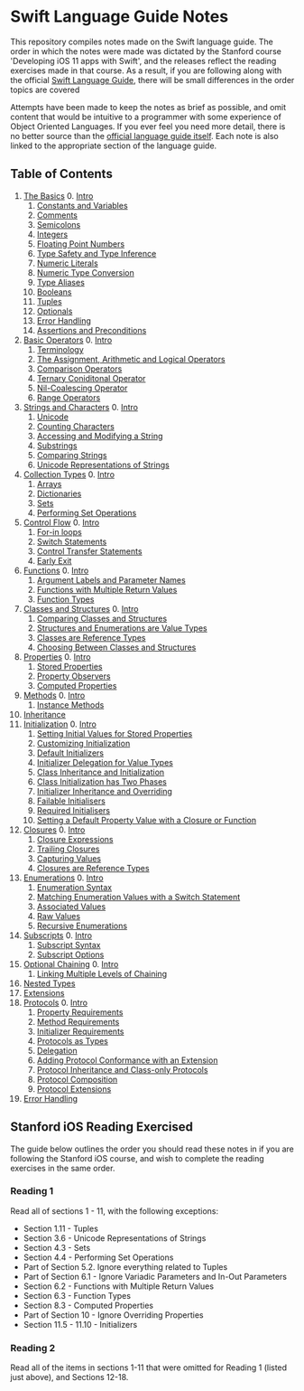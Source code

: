 # Swift Language Guide Notes

This repository compiles notes made on the Swift language guide. The order in which the notes were made was dictated by the Stanford course 'Developing iOS 11 apps with Swift', and the releases reflect the reading exercises made in that course. As a result, if you are following along with the official [Swift Language Guide](https://developer.apple.com/library/content/documentation/Swift/Conceptual/Swift_Programming_Language/TheBasics.html#//apple_ref/doc/uid/TP40014097-CH5-ID309), there will be small differences in the order topics are covered

Attempts have been made to keep the notes as brief as possible, and omit content that would be intuitive to a programmer with some experience of Object Oriented Languages. If you ever feel you need more detail, there is no better source than the [official language guide itself](https://developer.apple.com/library/content/documentation/Swift/Conceptual/Swift_Programming_Language/TheBasics.html#//apple_ref/doc/uid/TP40014097-CH5-ID309). Each note is also linked to the appropriate section of the language guide.

## Table of Contents

1. [The Basics](/1%20-%20The%20Basics) 
   0. [Intro](/1%20-%20The%20Basics/1.0%20-%20The%20Basics.md)
   1. [Constants and Variables](/1%20-%20The%20Basics/1.1%20-%20Constants%20and%20Variables.md)
   1. [Comments](/1%20-%20The%20Basics/1.2%20-%20Comments.md)
   1. [Semicolons](/1%20-%20The%20Basics/1.3%20-%20Semicolons.md)
   1. [Integers](/1%20-%20The%20Basics/1.4%20-%20Integers.md)
   1. [Floating Point Numbers](/1%20-%20The%20Basics/1.5%20-%20Floating%20Point%20Numbers.md)
   1. [Type Safety and Type Inference](/1%20-%20The%20Basics/1.6%20-%20Type%20Safety%20and%20Type%20Inference.md)
   1. [Numeric Literals](/1%20-%20The%20Basics/1.7%20-%20Numeric%20Literals.md)
   1. [Numeric Type Conversion](/1%20-%20The%20Basics/1.8%20-%20Numeric%20Type%20Conversion.md)
   1. [Type Aliases](/1%20-%20The%20Basics/1.9%20-%20Type%20Aliases.md)
   1. [Booleans](/1%20-%20The%20Basics/1.10%20-%20Booleans.md)
   2. [Tuples](/1%20-%20The%20Basics/1.11%20-%20Tuples.md)
   1. [Optionals](/1%20-%20The%20Basics/1.12%20-%20Optionals.md)
   1. [Error Handling](/1%20-%20The%20Basics/1.13%20-%20Error%20Handling.md)
   1. [Assertions and Preconditions](/1%20-%20The%20Basics/1.14%20-%20Assertions%20and%20Preconditions.md)
2. [Basic Operators](/2%20-%20Basic%20Operators)
   0. [Intro](/2%20-%20Basic%20Operators/2.0%20-%20Basic%20Operators.md)
   1. [Terminology](/2%20-%20Basic%20Operators/2.1%20-%20Terminology.md)
   2. [The Assignment, Arithmetic and Logical Operators](/2%20-%20Basic%20Operators/2.2%20-%20The%20Arithmetic%2C%20Assignment%20and%20Logical%20Operators.md)
   1. [Comparison Operators](/2%20-%20Basic%20Operators/2.3%20-%20Comparison%20Operators.md)
   1. [Ternary Coniditonal Operator](/2%20-%20Basic%20Operators/2.4%20-%20Ternary%20Conditional%20Operator.md)
   1. [Nil-Coalescing Operator](/2%20-%20Basic%20Operators/2.5%20-%20Nil-Coalescing%20Operator.md)
   1. [Range Operators](/2%20-%20Basic%20Operators/2.6%20-%20Range%20Operators.md)
3. [Strings and Characters](/3%20-%20Strings%20and%20Characters)
   0. [Intro](/3%20-%20Strings%20and%20Characters/3.0%20-%20Strings%20and%20Characters.md)
   1. [Unicode](/3%20-%20Strings%20and%20Characters/3.1%20-%20Unicode.md)
   1. [Counting Characters](/3%20-%20Strings%20and%20Characters/3.2%20-%20Counting%20Characters.md)
   1. [Accessing and Modifying a String](/3%20-%20Strings%20and%20Characters/3.3%20-%20Accessing%20and%20Modifying%20a%20String.md)
   1. [Substrings](/3%20-%20Strings%20and%20Characters/3.4%20-%20Substrings.md)
   1. [Comparing Strings](/3%20-%20Strings%20and%20Characters/3.5%20-%20Comparing%20Strings.md)
   2. [Unicode Representations of Strings](/3%20-%20Strings%20and%20Characters/3.6%20-%20Unicode%20Representations%20of%20Strings.md)
4. [Collection Types](/4%20-%20Collection%20Types)
   0. [Intro](/4%20-%20Collection%20Types/4.0%20-%20Collection%20Types.md)
   1. [Arrays](/4%20-%20Collection%20Types/4.1%20-%20Arrays.md)
   2. [Dictionaries](/4%20-%20Collection%20Types/4.2%20-%20Dictionaries.md)
   3. [Sets](/4%20-%20Collection%20Types/4.3%20-%20Sets.md)
   4. [Performing Set Operations](/4%20-%20Collection%20Types/4.4%20-%20Performing%20Set%20Operations.md)
5. [Control Flow](/5%20-%20Control%20Flow)
   0. [Intro](/5%20-%20Control%20Flow/5.0%20-%20Control%20Flow.md)
   1. [For-in loops](/5%20-%20Control%20Flow/5.1%20-%20For-in%20Loops.md)
   2. [Switch Statements](/5%20-%20Control%20Flow/5.2%20-%20Switch%20Statements.md)
   3. [Control Transfer Statements](/5%20-%20Control%20Flow/5.3%20-%20Control%20Transfer%20Statements.md)
   4. [Early Exit](/5%20-%20Control%20Flow/5.4%20-%20Early%20Exit.md)
6. [Functions](/6%20-%20Functions)
   0. [Intro](/6%20-%20Functions/6.0%20-%20Functions.md)
   1. [Argument Labels and Parameter Names](/6%20-%20Functions/6.1%20-%20Argument%20Labels%20and%20Parameter%20Names.md)
   2. [Functions with Multiple Return Values](/6%20-%20Functions/6.2%20-%20Functions%20with%20Multiple%20Return%20Values.md)
   3. [Function Types](/6%20-%20Functions/6.3%20-%20Function%20Types.md)
7. [Classes and Structures](/7%20-%20Classes%20and%20Structures)
   0. [Intro](/7%20-%20Classes%20and%20Structures/7.0%20-%20Classes%20and%20Structures.md)
   1. [Comparing Classes and Structures](/7%20-%20Classes%20and%20Structures/7.1%20-%20Comparing%20Classes%20and%20Structures.md)
   2. [Structures and Enumerations are Value Types](/7%20-%20Classes%20and%20Structures/7.2%20-%20Structures%20and%20Enumerations%20are%20Value%20Types.md)
   3. [Classes are Reference Types](/7%20-%20Classes%20and%20Structures/7.3%20-%20Classes%20are%20Reference%20Types.md)
   4. [Choosing Between Classes and Structures](/7%20-%20Classes%20and%20Structures/7.4%20-%20Choosing%20Between%20Classes%20and%20Structures.md)
8. [Properties](/8%20-%20Properties)
   0. [Intro](/8%20-%20Properties/8.0%20-%20Properties.md)
   1. [Stored Properties](/8%20-%20Properties/8.1%20-%20Stored%20Properties.md)
   2. [Property Observers](/8%20-%20Properties/8.2%20-%20Property%20Observers.md)
   3. [Computed Properties](/8%20-%20Properties/8.3%20-%20Computed%20Properties.md)
9. [Methods](/9%20-%20Methods)
   0. [Intro](/9%20-%20Methods/9.0%20-%20Methods.md)
   1. [Instance Methods](/9%20-%20Methods/9.1%20-%20Instance%20Methods.md)
10. [Inheritance](/10%20-%20Inheritance/10.0%20-%20Inheritance.md)
11. [Initialization](/11%20-%20Initialization)
    0. [Intro](/11%20-%20Initialization/11.0%20-%20Initialization.md)
    1. [Setting Initial Values for Stored Properties](/11%20-%20Initialization/11.1%20-%20Setting%20Initial%20Values%20for%20Stored%20Properties.md)
    2. [Customizing Initialization](/11%20-%20Initialization/11.2%20-%20Customizing%20Initialization.md)
    3. [Default Initializers](/11%20-%20Initialization/11.3%20-%20Default%20Initializers.md)
    4. [Initializer Delegation for Value Types](/11%20-%20Initialization/11.4%20-%20Initializer%20Delegation%20for%20Value%20Types.md)
    5. [Class Inheritance and Initialization](/11%20-%20Initialization/11.5%20-%20Class%20Inheritance%20and%20Initialization.md)
    6. [Class Initialization has Two Phases](/11%20-%20Initialization/11.6%20-%20Class%20Initialization%20has%20Two%20Phases.md)
    7. [Initializer Inheritance and Overriding](/11%20-%20Initialization/11.7%20-%20Initializer%20Inheritance%20and%20Overriding.md)
    8. [Failable Initialisers](/11%20-%20Initialization/11.8%20-%20Failable%20Initialisers.md)
    9. [Required Initialisers](/11%20-%20Initialization/11.9%20-%20Required%20Initialisers.md)
    10. [Setting a Default Property Value with a Closure or Function](/11%20-%20Initialization/11.10%20-%20Setting%20a%20Default%20Property%20Value%20with%20a%20Closure%20or%20Function.md)
12. [Closures](/12%20-%20Closures)
    0. [Intro](/12%20-%20Closures/12.0%20-%20Closures.md)
    1. [Closure Expressions](/12%20-%20Closures/12.1%20-%20Closure%20Expressions.md)
    2. [Trailing Closures](/12%20-%20Closures/12.2%20-%20Trailing%20Closures.md)
    3. [Capturing Values](/12%20-%20Closures/12.3%20-%20Capturing%20Values.md)
    4. [Closures are Reference Types](/12%20-%20Closures/12.4%20-%20Closures%20are%20Reference%20Types.md)
5. [Enumerations](/13%20-%20Enumerations)
    0. [Intro](/13%20-%20Enumerations/13.0%20-%20Enumerations.md)
    1. [Enumeration Syntax](/13%20-%20Enumerations/13.1%20-%20Enumeration%20Syntax.md)
    2. [Matching Enumeration Values with a Switch Statement](/13%20-%20Enumerations/13.2%20-%20Matching%20Enumeration%20Values%20with%20a%20Switch%20Statement.md)
    3. [Associated Values](/13%20-%20Enumerations/13.3%20-%20Associated%20Values.md)
    4. [Raw Values](/13%20-%20Enumerations/13.4%20-%20Raw%20Values.md)
    5. [Recursive Enumerations](/13%20-%20Enumerations/13.5%20-%20Recursive%20Enumerations.md)
14. [Subscripts](/14%20-%20Subscripts)
    0. [Intro](/14%20-%20Subscripts/14.0%20-%20Subscripts.md)
    1. [Subscript Syntax](/14%20-%20Subscripts/14.1%20-%20Subscript%20Syntax.md)
    2. [Subscript Options](/14%20-%20Subscripts/14.2%20-%20Subscript%20Options.md)
15. [Optional Chaining](/15%20-%20Optional%20Chaining)
    0. [Intro](/15%20-%20Optional%20Chaining/15.0%20-%20Optional%20Chaining.md)
    1. [Linking Multiple Levels of Chaining](/15%20-%20Optional%20Chaining/15.1%20-%20Linking%20Multiple%20Levels%20of%20Chaining.md)
16. [Nested Types](/16%20-%20Nested%20Types/16.0%20-%20Nested%20Types.md)
17. [Extensions](/17%20-%20Extensions/17.0%20-%20Extensions.md)
18. [Protocols](/18%20-%20Protocols)
    0. [Intro](/18%20-%20Protocols/18.0%20-%20Protocols.md)
    1. [Property Requirements](/18%20-%20Protocols/18.1%20-%20Property%20Requirements.md)
    2. [Method Requirements](/18%20-%20Protocols/18.2%20-%20Method%20Requirements.md)
    3. [Initializer Requirements](/18%20-%20Protocols/18.3%20-%20Initializer%20Requirements.md)
    4. [Protocols as Types](/18%20-%20Protocols/18.4%20-%20Protocols%20as%20Types.md)
    5. [Delegation](/18%20-%20Protocols/18.5%20-%20Delegation.md)
    6. [Adding Protocol Conformance with an Extension](/18%20-%20Protocols/18.6%20-%20Adding%20Protocol%20Conformance%20with%20an%20Extension.md)
    7. [Protocol Inheritance and Class-only Protocols](/18%20-%20Protocols/18.7%20-%20Protocol%20Inheritance%20and%20Class-only%20Protocols.md)
    8. [Protocol Composition](/18%20-%20Protocols/18.8%20-%20Protocol%20Composition.md)
    9. [Protocol Extensions](/18%20-%20Protocols/18.9%20-%20Protocol%20Extensions.md)
19. [Error Handling](/19%20-%20Error%20Handling/19.0%20-%20Error%20Handling.md)

## Stanford iOS Reading Exercised

The guide below outlines the order you should read these notes in if you are following the Stanford iOS course, and wish to complete the reading exercises in the same order.

### Reading 1

Read all of sections 1 - 11, with the following exceptions:

* Section 1.11 - Tuples
* Section 3.6 - Unicode Representations of Strings
* Section 4.3 - Sets
* Section 4.4 - Performing Set Operations
* Part of Section 5.2. Ignore everything related to Tuples
* Part of Section 6.1 - Ignore Variadic Parameters and In-Out Parameters
* Section 6.2 - Functions with Multiple Return Values
* Section 6.3 - Function Types
* Section 8.3 - Computed Properties
* Part of Section 10 - Ignore Overriding Properties
* Section 11.5 - 11.10 - Initializers

### Reading 2

Read all of the items in sections 1-11 that were omitted for Reading 1 (listed just above), and Sections 12-18.